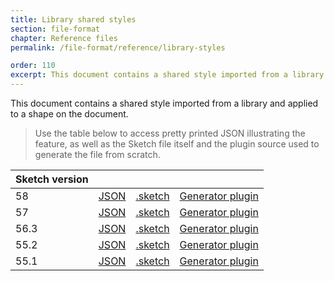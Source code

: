 ```yaml
---
title: Library shared styles
section: file-format
chapter: Reference files
permalink: /file-format/reference/library-styles

order: 110
excerpt: This document contains a shared style imported from a library and applied to a shape on the document.
---
```


This document contains a shared style imported from a library and applied to a shape on the document.

> Use the table below to access pretty printed JSON illustrating the feature, as well as the Sketch file itself and the plugin source used to generate the file from scratch.

| Sketch version |  |  |  |
| --- | --- | --- | --- |
| 58 | [JSON](https://github.com/BohemianCoding/SketchAPI/tree/develop/reference-files/58/library-styles/output) | [.sketch](https://github.com/BohemianCoding/SketchAPI/tree/develop/reference-files/58/library-styles/output.sketch) | [Generator plugin](https://github.com/BohemianCoding/SketchAPI/tree/develop/reference-files/plugin.sketchplugin/Contents/Sketch/library-styles.js) |
| 57 | [JSON](https://github.com/BohemianCoding/SketchAPI/tree/develop/reference-files/57/library-styles/output) | [.sketch](https://github.com/BohemianCoding/SketchAPI/tree/develop/reference-files/57/library-styles/output.sketch) | [Generator plugin](https://github.com/BohemianCoding/SketchAPI/tree/develop/reference-files/plugin.sketchplugin/Contents/Sketch/library-styles.js) |
| 56.3 | [JSON](https://github.com/BohemianCoding/SketchAPI/tree/develop/reference-files/56.3/library-styles/output) | [.sketch](https://github.com/BohemianCoding/SketchAPI/tree/develop/reference-files/56.3/library-styles/output.sketch) | [Generator plugin](https://github.com/BohemianCoding/SketchAPI/tree/develop/reference-files/plugin.sketchplugin/Contents/Sketch/library-styles.js) |
| 55.2 | [JSON](https://github.com/BohemianCoding/SketchAPI/tree/develop/reference-files/55.2/library-styles/output) | [.sketch](https://github.com/BohemianCoding/SketchAPI/tree/develop/reference-files/55.2/library-styles/output.sketch) | [Generator plugin](https://github.com/BohemianCoding/SketchAPI/tree/develop/reference-files/plugin.sketchplugin/Contents/Sketch/library-styles.js) |
| 55.1 | [JSON](https://github.com/BohemianCoding/SketchAPI/tree/develop/reference-files/55.1/library-styles/output) | [.sketch](https://github.com/BohemianCoding/SketchAPI/tree/develop/reference-files/55.1/library-styles/output.sketch) | [Generator plugin](https://github.com/BohemianCoding/SketchAPI/tree/develop/reference-files/plugin.sketchplugin/Contents/Sketch/library-styles.js) |
